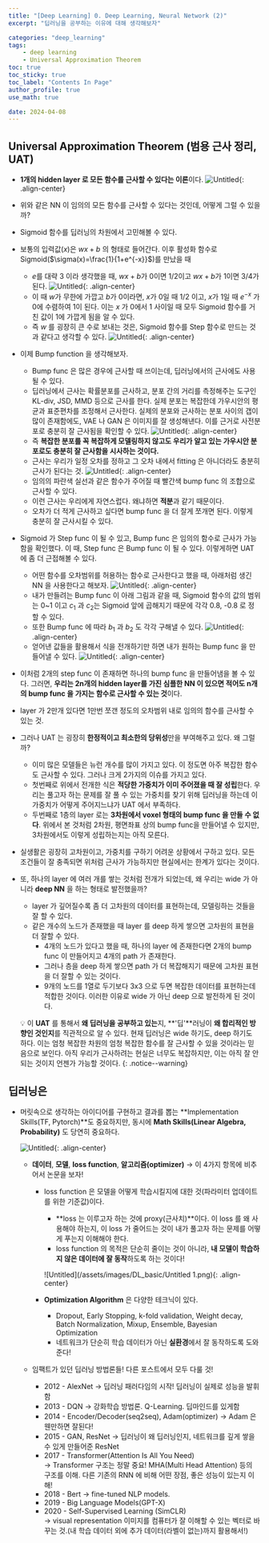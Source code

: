 ```yaml
---
title: "[Deep Learning] 0. Deep Learning, Neural Network (2)"
excerpt: "딥러닝을 공부하는 이유에 대해 생각해보자"

categories: "deep_learning"
tags:
    - deep learning
    - Universal Approximation Theorem
toc: true  
toc_sticky: true
toc_label: "Contents In Page"
author_profile: true
use_math: true

date: 2024-04-08
---
```

## Universal Approximation Theorem (범용 근사 정리, UAT)
- **1개의 hidden layer 로 모든 함수를 근사할 수 있다는 이론**이다.
![Untitled](/assets/images/DL_basic/onehiddenlayer.png){: .align-center}
- 위와 같은 NN 이 임의의 모든 함수를 근사할 수 있다는 것인데, 어떻게 그럴 수 있을까?
- Sigmoid 함수를 딥러닝의 차원에서 고민해볼 수 있다.
- 보통의 입력값($x$)은 $wx+b$ 의 형태로 들어간다. 이후 활성화 함수로 Sigmoid($\sigma(x)=\frac{1}{1+e^{-x}}$)를 만났을 때
  - $e$를 대략 3 이라 생각했을 때, $wx+b$가 0이면 1/2이고 $wx+b$가 1이면 3/4가 된다.
  ![Untitled](/assets/images/DL_basic/UAT1.jpeg){: .align-center}
  - 이 때 $w$가 무한에 가깝고 $b$가 0이라면, $x$가 0일 때  1/2 이고, $x$가 1일 때 $e^{-x}$ 가 0에 수렴하여 1이 된다. 이는 $x$ 가 0에서 1 사이일 때 모두 Sigmoid 함수를 거친 값이 1에 가깝게 됨을 알 수 있다.
  - 즉 $w$ 를 굉장히 큰 수로 보내는 것은, Sigmoid 함수를 Step 함수로 만드는 것과 같다고 생각할 수 있다.
  ![Untitled](/assets/images/DL_basic/UAT2.jpeg){: .align-center}
- 이제 Bump function 을 생각해보자.
  - Bump func 은 많은 경우에 근사할 때 쓰이는데, 딥러닝에서의 근사에도 사용될 수 있다.
  - 딥러닝에서 근사는 확률분포를 근사하고, 분포 간의 거리를 측정해주는 도구인 KL-div, JSD, MMD 등으로 근사를 한다. 실제 분포는 복잡한데 가우시안의 평균과 표준편차를 조정해서 근사한다. 실제의 분포와 근사하는 분포 사이의 갭이 많이 존재함에도, VAE 나 GAN 은 이미지를 잘 생성해낸다. 이를 근거로 사전분포로 충분히 잘 근사됨을 확인할 수 있다.
  ![Untitled](/assets/images/DL_basic/UAT3.jpeg){: .align-center} 
  - 즉 **복잡한 분포를 꼭 복잡하게 모델링하지 않고도 우리가 알고 있는 가우시안 분포로도 충분히 잘 근사함을 시사하는 것이다.**
  - 근사는 우리가 일정 오차를 정하고 그 오차 내에서 fitting 은 아니더라도 충분히 근사가 된다는 것.
  ![Untitled](/assets/images/DL_basic/UAT4.jpeg){: .align-center}
  - 임의의 파란색 실선과 같은 함수가 주어질 때 빨간색 bump func 의 조합으로 근사할 수 있다.
  - 이런 근사는 우리에게 자연스럽다. 왜냐하면 **적분**과 같기 때문이다.
  - 오차가 더 적게 근사하고 싶다면 bump func 을 더 잘게 쪼개면 된다. 이렇게 충분히 잘 근사시킬 수 있다.
- Sigmoid 가 Step func 이 될 수 있고, Bump func 은 임의의 함수로 근사가 가능함을 확인했다. 이 때, Step func 은 Bump func 이 될 수 있다. 이렇게하면 UAT 에 좀 더 근접해볼 수 있다.
  - 어떤 함수를 오차범위를 허용하는 함수로 근사한다고 했을 때, 아래처럼 생긴 NN 을 사용한다고 해보자.
  ![Untitled](/assets/images/DL_basic/UAT5.jpeg){: .align-center} 
  - 내가 만들려는 Bump func 이 아래 그림과 같을 때, Sigmoid 함수의 값의 범위는 0~1 이고 $c_1$ 과 $c_2$는 Sigmoid 앞에 곱해지기 때문에 각각 0.8, -0.8 로 정할 수 있다.
  - 또한 Bump func 에 따라 $b_1$ 과 $b_2$ 도 각각 구해낼 수 있다.
  ![Untitled](/assets/images/DL_basic/UAT6.jpeg){: .align-center}  
  - 얻어낸 값들을 활용해서 식을 전개하기만 하면 내가 원하는 Bump func 을 만들어낼 수 있다.
  ![Untitled](/assets/images/DL_basic/UAT7.jpeg){: .align-center}
- 이처럼 2개의 step func 이 존재하면 하나의 bump func 을 만들어냄을 볼 수 있다. 그러면, **우리는 2n개의 hidden layer를 가진 심플한 NN 이 있으면 적어도 n개의 bump func 을 가지는 함수로 근사할 수 있는 것**이다.
- layer 가 2만개 있다면 1만번 쪼갠 정도의 오차범위 내로 임의의 함수를 근사할 수 있는 것.
- 그러나 UAT 는 굉장히 **한정적이고 최소한의 당위성**만을 부여해주고 있다. 왜 그럴까?
  - 이미 많은 모델들은 뉴런 개수를 많이 가지고 있다. 이 정도면 아주 복잡한 함수도 근사할 수 있다. 그러나 크게 2가지의 이슈를 가지고 있다.
  - 첫번째로 위에서 전개한 식은 **적당한 가중치가 이미 주어졌을 때 잘 성립**한다. 우리는 풀고자 하는 문제를 잘 풀 수 있는 가중치를 찾기 위해 딥러닝을 하는데 이 가중치가 어떻게 주어지느냐가 UAT 에서 부족하다.
  - 두번째로 1층의 layer 로는 **3차원에서 voxel 형태의 bump func 을 만들 수 없다**. 위에서 본 것처럼 2차원, 평면좌표 상의 bump func을 만들어낼 수 있지만, 3차원에서도 이렇게 성립하는지는 아직 모른다.
- 실생활은 굉장히 고차원이고, 가중치를 구하기 어려운 상황에서 구하고 있다. 모든 조건들이 잘 충족되면 위처럼 근사가 가능하지만 현실에서는 한계가 있다는 것이다.
- 또, 하나의 layer 에 여러 개를 쌓는 것처럼 전개가 되었는데, 왜 우리는 wide 가 아니라 **deep NN** 을 하는 형태로 발전했을까?
  - layer 가 깊어질수록 좀 더 고차원의 데이터를 표현하는데, 모델링하는 것들을 잘 할 수 있다.
  - 같은 개수의 노드가 존재했을 때 layer 를 deep 하게 쌓으면 고차원의 표현을 더 잘할 수 있다.
    - 4개의 노드가 있다고 했을 때, 하나의 layer 에 존재한다면 2개의 bump func 이 만들어지고 4개의 path 가 존재한다.
    - 그러나 층을 deep 하게 쌓으면 path 가 더 복잡해지기 때문에 고차원 표현을 더 잘할 수 있는 것이다.
    - 9개의 노드를 1열로 두기보다 3x3 으로 두면 복잡한 데이터를 표현하는데 적합한 것이다. 이러한 이유로 wide 가 아닌 deep 으로 발전하게 된 것이다.

  💡 이 **UAT** 를 통해서 **왜 딥러닝을 공부하고 있는**지, **'딥'**러닝이 **왜 합리적인 방향인 것인지**를 직관적으로 알 수 있다.
  현재 딥러닝은 wide 하기도, deep 하기도 하다. 이는 엄청 복잡한 차원의 엄청 복잡한 함수를 잘 근사할 수 있을 것이라는 믿음으로 보인다. 아직 우리가 근사하려는 현실은 너무도 복잡하지만, 이는 아직 잘 안되는 것이지 언젠가 가능할 것이다.
  {: .notice--warning}

## 딥러닝은
- 머릿속으로 생각하는 아이디어를 구현하고 결과를 뽑는 **Implementation Skills(TF, Pytorch)**도 중요하지만, 동시에 **Math Skills(Linear Algebra, Probability)** 도 당연히 중요하다.
      
  ![Untitled](/assets/images/DL_basic/Untitled.png){: .align-center}
      
  - **데이터**, **모델**, **loss function**, **알고리즘(optimizer)** → 이 4가지 항목에 비추어서 논문을 보자!
    - loss function 은 모델을 어떻게 학습시킬지에 대한 것(파라미터 업데이트를 위한 기준값)이다.
      - **loss 는 이루고자 하는 것에 proxy(근사치)**이다. 이 loss 를 왜 사용해야 하는지, 이 loss 가 줄어드는 것이 내가 풀고자 하는 문제를 어떻게 푸는지 이해해야 한다.
      - loss function 의 목적은 단순히 줄이는 것이 아니라, **내 모델이 학습하지 않은 데이터에 잘 동작**하도록 하는 것이다!
      
      ![Untitled](/assets/images/DL_basic/Untitled 1.png){: .align-center}
      
    - **Optimization Algorithm** 은 다양한 테크닉이 있다.
      - Dropout, Early Stopping, k-fold validation, Weight decay, Batch Normalization, Mixup, Ensemble, Bayesian Optimization
      - 네트워크가 단순히 학습 데이터가 아닌 **실환경**에서 잘 동작하도록 도와준다!

  - 임팩트가 있던 딥러닝 방법론들! 다른 포스트에서 모두 다룰 것!
    - 2012 - AlexNet → 딥러닝 패러다임의 시작! 딥러닝이 실제로 성능을 발휘함
    - 2013 - DQN → 강화학습 방법론. Q-Learning. 딥마인드를 있게함
    - 2014 - Encoder/Decoder(seq2seq), Adam(optimizer) → Adam 은 웬만하면 잘된다!
    - 2015 - GAN, ResNet → 딥러닝이 왜 딥러닝인지, 네트워크를 깊게 쌓을 수 있게 만들어준 ResNet
    - 2017 - Transformer(Attention Is All You Need)    
      → Transformer 구조는 정말 중요! MHA(Multi Head Attention) 등의 구조를 이해. 다른 기존의 RNN 에 비해 어떤 장점, 좋은 성능이 있는지 이해!
    - 2018 - Bert → fine-tuned NLP models.
    - 2019 - Big Language Models(GPT-X)
    - 2020 - Self-Supervised Learning (SimCLR)      
      → visual representation 이미지를 컴퓨터가 잘 이해할 수 있는 벡터로 바꾸는 것.(내 학습 데이터 외에 추가 데이터(라벨이 없는)까지 활용해서!)
